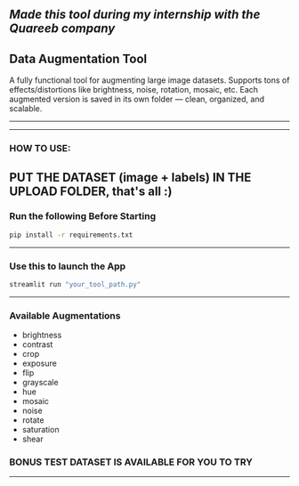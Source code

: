 
*Made this tool during my internship with the Quareeb company*
---

##  Data Augmentation Tool

A fully functional tool for augmenting large image datasets.
Supports tons of effects/distortions like brightness, noise, rotation, mosaic, etc.
Each augmented version is saved in its own folder — clean, organized, and scalable.



---

---
### HOW TO USE: 

PUT THE DATASET (image + labels) IN THE UPLOAD FOLDER, that's all :) 
---

###  Run the following Before Starting

```bash
pip install -r requirements.txt
```

---

### Use this to launch the App

```bash
streamlit run "your_tool_path.py"
```

---

### Available Augmentations

* brightness
* contrast
* crop
* exposure
* flip
* grayscale
* hue
* mosaic
* noise
* rotate
* saturation
* shear

### BONUS TEST DATASET IS AVAILABLE FOR YOU TO TRY

---

